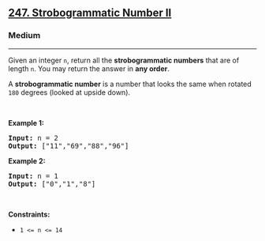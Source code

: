 <h2><a href="https://leetcode.com/problems/strobogrammatic-number-ii/?envType=company&envId=facebook&favoriteSlug=facebook-thirty-days">247. Strobogrammatic Number II</a></h2><h3>Medium</h3><hr><p>Given an integer <code>n</code>, return all the <strong>strobogrammatic numbers</strong> that are of length <code>n</code>. You may return the answer in <strong>any order</strong>.</p>

<p>A <strong>strobogrammatic number</strong> is a number that looks the same when rotated <code>180</code> degrees (looked at upside down).</p>

<p>&nbsp;</p>
<p><strong class="example">Example 1:</strong></p>
<pre><strong>Input:</strong> n = 2
<strong>Output:</strong> ["11","69","88","96"]
</pre><p><strong class="example">Example 2:</strong></p>
<pre><strong>Input:</strong> n = 1
<strong>Output:</strong> ["0","1","8"]
</pre>
<p>&nbsp;</p>
<p><strong>Constraints:</strong></p>

<ul>
	<li><code>1 &lt;= n &lt;= 14</code></li>
</ul>
